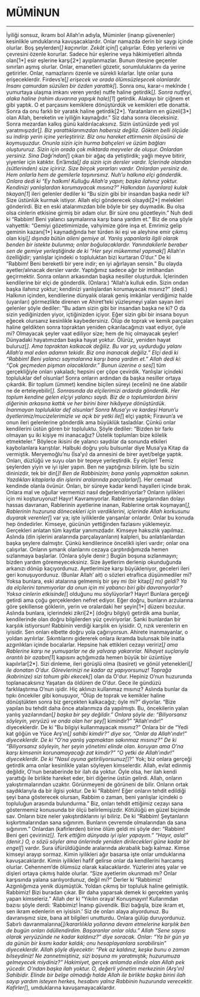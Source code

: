 # MÜMİNUN
---
İyiliği sonsuz, ikramı bol Allah’ın adıyla,
Müminler (inanıp güvenenler) kesinlikle umduklarına kavuşacaklardır.
Onlar namazda derin bir saygı içinde olurlar.
Boş şeylerden[*] kaçınırlar.
Zekât için[*] çalışırlar.
Edep yerlerini ve çevresini özenle korurlar.
Sadece hür eşlerine veya hâkimiyetleri altında olan[1*] esir eşlerine karşı[2*] ayıplanmazlar.
Bunun ötesine geçenler sınırları aşmış olurlar.
Onlar, emanetleri gözetir, sorumluluklarını da yerine getirirler.
Onlar, namazlarını özenle ve sürekli kılarlar.
İşte onlar şuna erişeceklerdir.
Firdevs’e[*] erişecek ve orada ölümsüzleşecek olanlardır.
İnsanı çamurdan süzülen bir özden yarattık[*].
Sonra onu, karar-ı mekînde ( yumurtaya ulaşma imkanı veren yerde) nutfe haline getirdik[*].
Sonra nutfeyi, alaka haline (rahim duvarına yapışık hale)[1*] getirdik. Alakayı bir çiğnem et gibi yaptık. O et parçasını kemiklere dönüştürdük ve kemikleri etle donattık. Sonra da onu farklı bir yaratık haline getirdik[2*]. Yaratanların en güzeli[3*] olan Allah, bereketin ve iyiliğin kaynağıdır.”
Siz daha sonra öleceksiniz.
Sonra mezardan kalkış günü kaldırılacaksınız.
Sizin üstünüzde yedi yol yaratmışızdır[*]. Biz yarattıklarımızdan habersiz değiliz.
Gökten belli ölçüde su indirip yerin içine yerleştiririz. Biz onu hareket ettirmenin ölçüsünü de koymuşuzdur.
Onunla sizin için hurma bahçeleri ve üzüm bağları oluştururuz. Sizin için orada çok miktarda meyveler de oluşur. Onlardan yersiniz.
Sina Dağı’ndan[*] çıkan bir ağaç da yetiştirdik; yağlı meyve bitirir, yiyenler için katıktır.
En’âmda[*] da sizin için dersler vardır. İçlerinde olandan (sütlerinden) size içiririz. Size birçok yararları vardır. Onlardan yersiniz de.
Hem onlarla hem de gemilerle taşınırsınız.
Nuh’u halkına elçi gönderdik. Onlara dedi ki “Ey halkım! Kulluğu Allah’a yapın; başka ilahınız yoktur. Kendinizi yanlışlardan korumayacak mısınız?”
Halkından (uyarılara) kulak tıkayan[1*] ileri gelenler dediler ki “Bu sizin gibi bir insandan başka nedir ki? Size üstünlük kurmak istiyor. Allah elçi gönderecek olsaydı[2*] melekleri gönderirdi. Biz en eski atalarımızdan bile böyle bir şey duymadık.
Bu olsa olsa cinlerin etkisine girmiş bir adam olur. Bir süre onu gözetleyin.”
Nuh dedi ki “Rabbim! Beni yalancı saymalarına karşı bana yardım et.”
Biz de ona şöyle vahyettik: “Gemiyi gözetimimizde, vahyimize göre inşa et. Emrimiz gelip geminin kazanı[1*] kaynadığında her türden iki eşi ve aleyhine emir çıkmış olan kişi[*] dışında bütün aileni gemiye al. Yanlış yapanlarla ilgili olarak benden bir istekte bulunma; onlar boğulacaklardır.
Yanındakilerle beraber sen de gemiye yerleştiğinde de ki “Her şeyi mükemmel yapmak[*] Allah’ın özelliğidir; yanlışlar içindeki o topluluktan bizi kurtaran O’dur.”
De ki “Rabbim! Beni bereketli bir yere indir; en iyi ağırlayan sensin.”
Bu olayda ayetler/alınacak dersler vardır. Yaptığımız sadece ağır bir imtihandan geçirmektir.
Sonra onların arkasından başka nesiller oluşturduk.
İçlerinden kendilerine bir elçi de gönderdik. (Onlara:) “Allah’a kulluk edin. Sizin ondan başka ilahınız yoktur; kendinizi yanlışlardan korumayacak mısınız?” (dedi.)
Halkının içinden, kendilerine dünyalık olarak geniş imkânlar verdiğimiz halde (uyarıları) görmezlikte direnen ve  Ahiret’teki yüzleşmeyi yalan sayan ileri gelenler şöyle dediler: “Bu adam sizin gibi bir insandan başka ne ki? O da sizin yediğinizden yiyor, içtiğinizden içiyor.
Eğer sizin gibi bir insana boyun eğecek olursanız kesinlikle kaybedersiniz.
Ölüp de toprak ve kemik parçaları haline geldikten sonra topraktan yeniden çıkarılacağınızı vaat ediyor, öyle mi?
Olmayacak şeyler vaat ediliyor size; hem de hiç olmayacak şeyler!
Dünyadaki hayatımızdan başka hayat yoktur. Ölürüz, yeniden hayat buluruz[*]. Ama topraktan kalkacak değiliz.
Bu var ya, uydurduğu yalanı Allah’a mal eden adamın tekidir. Biz ona inanacak değiliz.”
Elçi dedi ki “Rabbim! Beni yalancı saymalarına karşı bana yardım et.”
Allah dedi ki: “Çok geçmeden pişman olacaklardır.”
Bunun üzerine o ses[*] tüm gerçekliğiyle onları yakaladı; hepsini çer çöpe çevirdik. Yanlışlar içindeki topluluklar def olsunlar!
Sonra onların ardından da başka nesiller ortaya çıkardık.
Bir toplum (ümmet) kendine biçilen süreyi (ecelini) ne öne alabilir ne de erteleyebilir[*].
Sonrasında da elçilerimizi ardarda gönderdik. Her toplum kendine gelen elçiyi yalancı saydı. Biz de o toplumlardan birini diğerinin arkasına kattık ve her birini birer hikâyeye dönüştürdük. İnanmayan topluluklar def olsunlar!
Sonra Musa’yı ve kardeşi Harun’u âyetlerimiz/mucizelerimizle ve açık bir yetki ile[*] elçi yaptık;
Firavun’a ve onun ileri gelenlerine gönderdik ama büyüklük tasladılar. Çünkü onlar kendilerini üstün gören bir topluluktu.
Şöyle dediler: “Bizden bir farkı olmayan şu iki kişiye mi inanacağız? Üstelik toplumları bize kölelik etmekteler.”
Böylece ikisini de yalancı saydılar da sonunda etkileri kaybolanlara karıştılar.
Halbuki doğru yolu bulsunlar diye Musa’ya Kitap da vermiştik.
Meryemoğlu’nu (İsa’yı) da annesini de birer ayet/belge yaptık. Onları, düzlüğü ve suyu olan bir tepeye yerleştirdik.
Ey elçiler! Temiz şeylerden yiyin ve iyi işler yapın. Ben ne yaptığınızı bilirim.
İşte bu sizin dininizdir, tek bir din[*]! Ben de Rabbinizim; bana yanlış yapmaktan sakının.
Yazdıkları kitaplarla din işlerini aralarında parçalarlar[*]. Her cemaat kendinde olanla övünür.
Onları, bir süreye kadar kendi hayalleri içinde bırak.
Onlara mal ve oğullar vermemizi nasıl değerlendiriyorlar?
Onların iyilikleri için mi koşturuyoruz! Hayır! Kavramıyorlar.
Rablerine saygılarından dolayı hassas davranan,
Rablerinin ayetlerine inanan,
Rablerine ortak koşmayan[*],
Rablerinin huzuruna dönecekleri için verdiklerini, içlerinde Allah korkusunu duyarak verenler[*] var ya;
işte iyiliklerde yarışanlar onlardır. Onlar bu konuda hep öndedirler.
Kimseye, gücünün yettiğinden fazlasını yüklemeyiz. Gerçekleri anlatan tüm kayıtlar yanımızdadır. Kimseye haksızlık yapılmaz.
Aslında (din işlerini aralarında parçalayanların) kalpleri, bu anlatılanlardan başka şeylere dalmıştır. Çünkü kendilerince öncelikli işleri vardır; onlar ona çalışırlar.
Onların şımarık olanlarını cezaya çarptırdığımızda hemen sızlanmaya başlarlar.
(Onlara şöyle denir:) Bugün boşuna sızlanmayın; bizden yardım göremeyeceksiniz.
Size âyetlerim derlenip okunduğunda arkanızı dönüp kaçıyordunuz.
Ayetlerimize karşı büyükleniyor, geceleri ileri geri konuşuyordunuz.
(Bunlar Allah’ ait) o sözleri etraflıca düşünmediler mi? Yoksa bunlara, eski atalarına gelmemiş bir şey mi (bir kitap[*] mı) geldi?
Ya da elçilerini tanımıyorlar da onun için mi yabancı biri gibi davranıyorlar?
Yoksa cinlerin etkisinde[*] olduğunu mu söylüyorlar? Hayır! Bunlara gerçeği getirdi ama çoğu gerçeklerden nefret ediyor.
Eğer doğru, bunların arzularına göre şekillense göklerin, yerin ve oralardaki her şeyin[1*] düzeni bozulur. Aslında bunlara, içlerindeki zikri[2*] (doğru bilgiyi) getirdik ama bunlar, kendilerinde olan doğru bilgilerden yüz çeviriyorlar.
Sanki bunlardan bir karşılık istiyorsun! Rabbinin verdiği karşılık en iyisidir. O, rızık verenlerin en iyisidir.
Sen onları elbette doğru yola çağırıyorsun.
Ahirete inanmayanlar, o yoldan ayrılırlar.
Sıkıntılarını gidererek onlara ikramda bulunsak bile inatla azgınlıkları içinde bocalarlar.
Hepsine hak ettikleri cezayı veririz[*] ama Rablerine karşı ne yumuşarlar ne de yalvarıp yakarırlar.
Nihayet suçlarıyla orantılı bir azabın[1*] kapısını açtığımızda hemen büyük bir üzüntüye kapılırlar[2*].
Sizi dinleme, ileri görüşlü olma (basiret) ve gönül yetenekleri[*] ile donatan O’dur. Görevlerinizi ne kadar az yapıyorsunuz!
Toprağa (kabrinize) sizi tohum gibi ekecek[*] olan da O'dur. Hepiniz O’nun huzurunda toplanacaksınız
Yaşatan da öldüren de O’dur. Gece ile gündüzü farklılaştırma O’nun işidir. Hiç aklınızı kullanmaz mısınız?
Aslında bunlar da tıpkı öncekiler gibi konuşuyor,
“Ölüp de toprak ve kemikler haline dönüştükten sonra biz gerçekten kalkacağız; öyle mi?” diyorlar.
“Bize yapılan bu tehdit daha önce atalarımıza da yapılmıştı. Bu, öncekilerin yalan yanlış yazılarından[*] başka bir şey değildir.”
Onlara şöyle de: “Biliyorsanız söyleyin, yeryüzü ve onda olan her şey[*] kimindir?”
“Allah’ındır!” diyeceklerdir. De ki “Bu bilgiyi kullanmayacak mısınız?”
Onlara bir de “Yedi kat göğün ve Yüce Arş’ın[*] sahibi kimdir?” diye sor,
“Onlar da Allah’ındır!” diyeceklerdir. De ki “O’na yanlış yapmaktan sakınmaz mısınız?”
De ki “Biliyorsanız söyleyin, her şeyin yönetimi elinde olan. koruyan ama O’na karşı kimsenin korunamayacağı zat kimdir?”
“O yetki de Allah’ındır!” diyeceklerdir. De ki “Nasıl oyuna getiriliyorsunuz[*]?”
Yok; biz onlara gerçeği getirdik ama onlar kesinlikle yalan söyleyen kimselerdir.
Allah, evlat edinmiş değildir, O’nun beraberinde bir ilah da yoktur. Öyle olsa, her ilah kendi yarattığı ile birlikte hareket eder, biri diğerine üstün gelirdi. Allah, onların yakıştırmalarından uzaktır.
Görünmeyeni de görüneni de bilir. Onların ortak saydıklarıyla da bir ilgisi yoktur.
De ki “Rabbim! Eğer onların tehdit edildiği şeyi bana gösterecek olursan,
Rabbim o zaman, beni yanlışlar içindeki o topluluğun arasında bulundurma.”
Biz, onları tehdit ettiğimiz cezayı sana göstermemiz konusunda bir ölçü belirlemişizdir.
Kötülüğü en güzel biçimde sav. Onların bize neler yakıştırdıklarını iyi biliriz.
De ki “Rabbim! Şeytanların kışkırtmalarından sana sığınırım.
Bunların çevremde olmalarından da sana sığınırım.”
Onlardan (kafirlerden) birine ölüm geldi mi şöyle der: “Rabbim! Beni geri çeviriniz[*].
Terk ettiğim dünyada iyi işler yapayım.” “Hayır, asla!” (denir.) O, o sözü söyler ama önlerinde yeniden dirilecekleri güne kadar bir engel[*] vardır.
Sura üfürüldüğünde aralarında akrabalık bağı kalmaz. Kimse kimseyi arayıp sormaz.
Kimin iyilikleri ağır basarsa işte onlar umduklarına kavuşacaklardır.
Kimin iyilikleri hafif gelirse onlar da kendilerini harcamış olurlar. Cehennem’de ölümsüz olarak kalacaklardır.
Yüzlerini ateş yalar ve dişleri ortaya çıkmış halde olurlar.
“Size ayetlerim okunmadı mı? Onlar karşısında yalana sarılıyordunuz, değil mi?”
Derler ki “Rabbimiz! Azgınlığımıza yenik düşmüştük. Yoldan çıkmış bir topluluk haline gelmiştik.
Rabbimiz! Bizi buradan çıkar. Bir daha yaparsak demek ki gerçekten yanlış yapan kimseleriz.”
Allah der ki “Yıkılın oraya! Konuşmayın!
Kullarımdan bazısı şöyle derdi: ‘Rabbimiz! İnanıp güvendik. Bizi bağışla, bize ikram et, sen ikram edenlerin en iyisisin.’
Siz de onları alaya alıyordunuz. Bu davranışınız size, bana ait bilgileri unutturdu. Onlara gülüp duruyordunuz.
Sabırlı davranmalarına[*]/kararlılıkla yollarına devam etmelerine karşılık ben de bugün onları ödüllendirdim. Başaranlar onlar oldu.”
Allah “Sene sayısı olarak yeryüzünde ne kadar kaldınız?” diye soracak.
Onlar: “Ya bir gün ya da günün bir kısmı kadar kaldık; onu hesaplayanlara sorabilirsin” diyeceklerdir.
Allah şöyle diyecektir: “Pek az kaldınız, keşke bunu o zaman bilseydiniz!
Ne zannetmiştiniz, sizi boşuna mı yaratmıştık; huzurumuza gelmeyecek miydiniz?”
Hakimiyet, gerçek anlamda elinde olan Allah pek yücedir. O’ndan başka ilah yoktur. O, değerli yönetim merkezinin (Arş’ın) Sahibidir.
Elinde bir belge olmadığı halde Allah ile birlikte başka birini ilah sayıp yardım isteyen herkes, hesabını yalnız Rabbinin huzurunda verecektir. Kafirler[*], umduklarına kavuşamayacaklardır.